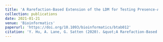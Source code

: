 ```yaml
---
title: 'A Rarefaction-Based Extension of the LDM for Testing Presence-Absence Associations in the Microbiome'
collection: publications
date: 2021-01-21
venue: 'Bioinformatics'
paperurl: 'https://doi.org/10.1093/bioinformatics/btab012'
citation: 'Y. Hu, A. Lane, G. Satten (2020). &quot;A Rarefaction-Based Extension of the LDM for Testing Presence-Absence Associations in the Microbiome.&quot; <i>Bioinformatics</i>.'
---
```

